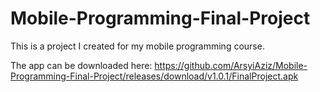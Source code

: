 # Mobile-Programming-Final-Project
This is a project I created for my mobile programming course.

The app can be downloaded here: https://github.com/ArsyiAziz/Mobile-Programming-Final-Project/releases/download/v1.0.1/FinalProject.apk
